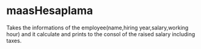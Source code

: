 # maasHesaplama
Takes the informations of the employee(name,hiring year,salary,working hour) and it calculate and prints to the consol of the raised salary including taxes.
